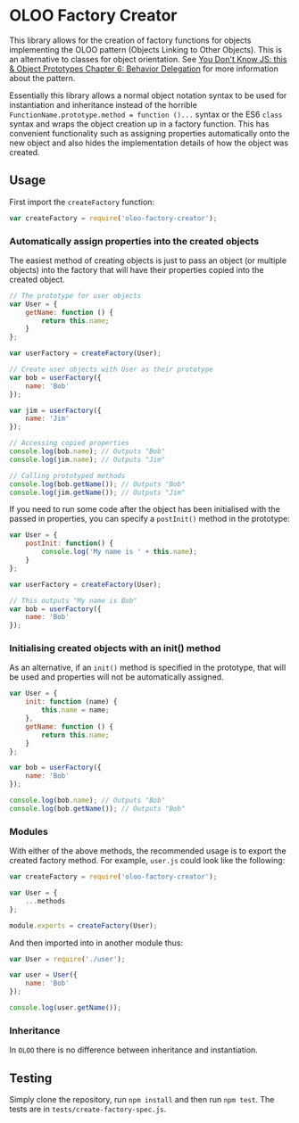 # OLOO Factory Creator

This library allows for the creation of factory functions for objects implementing the OLOO pattern (Objects Linking to Other Objects). This is an alternative to classes for object orientation. See [You Don't Know JS: this & Object Prototypes Chapter 6: Behavior Delegation](https://github.com/getify/You-Dont-Know-JS/blob/master/this%20%26%20object%20prototypes/ch6.md) for more information about the pattern.

Essentially this library allows a normal object notation syntax to be used for instantiation and inheritance instead of the horrible `FunctionName.prototype.method = function ()...` syntax or the ES6 `class` syntax and wraps the object creation up in a factory function. This has convenient functionality such as assigning properties automatically onto the new object and also hides the implementation details of how the object was created.

## Usage

First import the `createFactory` function:

```javascript
var createFactory = require('oloo-factory-creator');
```

### Automatically assign properties into the created objects

The easiest method of creating objects is just to pass an object (or multiple objects) into the factory that will have their properties copied into the created object.

```javascript
// The prototype for user objects
var User = {
    getName: function () {
        return this.name;
    }
};

var userFactory = createFactory(User);

// Create user objects with User as their prototype
var bob = userFactory({
    name: 'Bob'
});

var jim = userFactory({
    name: 'Jim'
});

// Accessing copied properties
console.log(bob.name); // Outputs "Bob"
console.log(jim.name); // Outputs "Jim"

// Calling prototyped methods
console.log(bob.getName()); // Outputs "Bob"
console.log(jim.getName()); // Outputs "Jim"
```

If you need to run some code after the object has been initialised with the passed in properties, you can specify a `postInit()` method in the prototype:

```javascript
var User = {
    postInit: function() {
        console.log('My name is ' + this.name);
    }
};

var userFactory = createFactory(User);

// This outputs "My name is Bob"
var bob = userFactory({
    name: 'Bob'
});
```

### Initialising created objects with an init() method

As an alternative, if an `init()` method is specified in the prototype, that will be used and properties will not be automatically assigned.

```javascript
var User = {
    init: function (name) {
        this.name = name;
    },
    getName: function () {
        return this.name;
    }
};

var bob = userFactory({
    name: 'Bob'
});

console.log(bob.name); // Outputs "Bob"
console.log(bob.getName()); // Outputs "Bob"
```

### Modules

With either of the above methods, the recommended usage is to export the created factory method. For example, `user.js` could look like the following:

```javascript
var createFactory = require('oloo-factory-creator');

var User = {
    ...methods
};

module.exports = createFactory(User);
```

And then imported into in another module thus:

```javascript
var User = require('./user');

var user = User({
    name: 'Bob'
});

console.log(user.getName());
```

### Inheritance

In `OLOO` there is no difference between inheritance and instantiation.

## Testing

Simply clone the repository, run `npm install` and then run `npm test`. The tests are in `tests/create-factory-spec.js`.